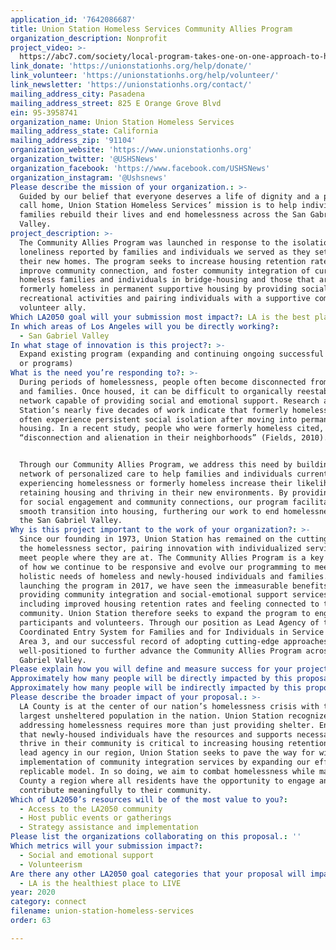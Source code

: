 ```yaml
---
application_id: '7642086687'
title: Union Station Homeless Services Community Allies Program
organization_description: Nonprofit
project_video: >-
  https://abc7.com/society/local-program-takes-one-on-one-approach-to-helping-homeless/5304222/
link_donate: 'https://unionstationhs.org/help/donate/'
link_volunteer: 'https://unionstationhs.org/help/volunteer/'
link_newsletter: 'https://unionstationhs.org/contact/'
mailing_address_city: Pasadena
mailing_address_street: 825 E Orange Grove Blvd
ein: 95-3958741
organization_name: Union Station Homeless Services
mailing_address_state: California
mailing_address_zip: '91104'
organization_website: 'https://www.unionstationhs.org'
organization_twitter: '@USHSNews'
organization_facebook: 'https://www.facebook.com/USHSNews'
organization_instagram: '@Ushsnews'
Please describe the mission of your organization.: >-
  Guided by our belief that everyone deserves a life of dignity and a place to
  call home, Union Station Homeless Services’ mission is to help individuals and
  families rebuild their lives and end homelessness across the San Gabriel
  Valley. 
project_description: >-
  The Community Allies Program was launched in response to the isolation and
  loneliness reported by families and individuals we served as they settled into
  their new homes. The program seeks to increase housing retention rates,
  improve community connection, and foster community integration of currently
  homeless families and individuals in bridge-housing and those that are
  formerly homeless in permanent supportive housing by providing social and
  recreational activities and pairing individuals with a supportive community
  volunteer ally.
Which LA2050 goal will your submission most impact?: LA is the best place to CONNECT
In which areas of Los Angeles will you be directly working?:
  - San Gabriel Valley
In what stage of innovation is this project?: >-
  Expand existing program (expanding and continuing ongoing successful projects
  or programs)
What is the need you’re responding to?: >-
  During periods of homelessness, people often become disconnected from friends
  and families. Once housed, it can be difficult to organically reestablish a
  network capable of providing social and emotional support. Research and Union
  Station’s nearly five decades of work indicate that formerly homeless people
  often experience persistent social isolation after moving into permanent
  housing. In a recent study, people who were formerly homeless cited,
  “disconnection and alienation in their neighborhoods” (Fields, 2010). 


  Through our Community Allies Program, we address this need by building a
  network of personalized care to help families and individuals currently
  experiencing homelessness or formerly homeless increase their likelihood of
  retaining housing and thriving in their new environments. By providing avenues
  for social engagement and community connections, our program facilitates a
  smooth transition into housing, furthering our work to end homelessness across
  the San Gabriel Valley.
Why is this project important to the work of your organization?: >-
  Since our founding in 1973, Union Station has remained on the cutting edge of
  the homelessness sector, pairing innovation with individualized services that
  meet people where they are at. The Community Allies Program is a key example
  of how we continue to be responsive and evolve our programming to meet the
  holistic needs of homeless and newly-housed individuals and families. Since
  launching the program in 2017, we have seen the immeasurable benefits of
  providing community integration and social-emotional support services
  including improved housing retention rates and feeling connected to the
  community. Union Station therefore seeks to expand the program to engage more
  participants and volunteers. Through our position as Lead Agency of the
  Coordinated Entry System for Families and for Individuals in Service Planning
  Area 3, and our successful record of adopting cutting-edge approaches, we are
  well-positioned to further advance the Community Allies Program across the San
  Gabriel Valley.
Please explain how you will define and measure success for your project.: "Through the Community Allies Program, our vision for success includes:\n●\tServing at least 85 families and individuals in bridge housing or permanent supportive housing;\n●\tProviding 50 new participants with community integration support services;\n●\tRecruiting and training 30 new volunteer community allies;\n●\tSustaining engagement with 35 current program participants and 45 current volunteer community allies; and\n●\tCreating 30 new successful matches and maintain those connections for at least six months (NOTE: some participants and allies are not immediately matched; we engage them through events and referrals to ensure they receive reintegration services as they wait for the right match to be made).\n\nAs a result of our work, we anticipate:\n●\t90% of participants receiving community integration support services will retain their housing;\n●\t80% of participants are satisfied with their new housing and neighborhood;\n●\t75% of participants will feel an improved quality of life; and\n●\t50% of participants will report feeling connected to their new community.\n\nTo evaluate the success of our Community Allies program, we conduct surveys using a quality of life indicator tool to measure outcomes for participants who have been in the program for at least six months. Additionally, our housing programs collect data from participants about what services they are receiving and housing retention rates, which is entered into the Homeless Management Information System (HMIS) database."
Approximately how many people will be directly impacted by this proposal?: '160'
Approximately how many people will be indirectly impacted by this proposal?: '4700'
Please describe the broader impact of your proposal.: >-
  LA County is at the center of our nation’s homelessness crisis with the
  largest unsheltered population in the nation. Union Station recognizes that
  addressing homelessness requires more than just providing shelter. Ensuring
  that newly-housed individuals have the resources and supports necessary to
  thrive in their community is critical to increasing housing retention. As a
  lead agency in our region, Union Station seeks to pave the way for wide-scale
  implementation of community integration services by expanding our effective,
  replicable model. In so doing, we aim to combat homelessness while making LA
  County a region where all residents have the opportunity to engage and
  contribute meaningfully to their community.
Which of LA2050’s resources will be of the most value to you?:
  - Access to the LA2050 community
  - Host public events or gatherings
  - Strategy assistance and implementation
Please list the organizations collaborating on this proposal.: ''
Which metrics will your submission impact?:
  - Social and emotional support
  - Volunteerism
Are there any other LA2050 goal categories that your proposal will impact?:
  - LA is the healthiest place to LIVE
year: 2020
category: connect
filename: union-station-homeless-services
order: 63

---
```

